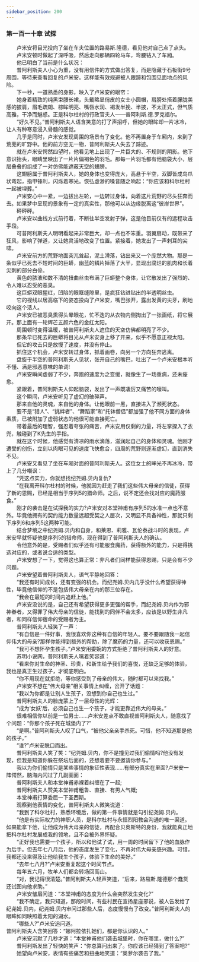 ```yaml
---
sidebar_position: 200
---
```

### 第一百一十章 试探  


　　卢米安将目光投向了坐在车夫位置的路易斯.隆德，看见他对自己点了点头。  
　　卢米安顿时做起了深呼吸，然后走向那辆四轮马车，弯腰钻入了车厢。  
　　他已明白了当前是什么状况：  
　　普阿利斯夫人小心为重，没有用信件的方式做出答复，而是隐藏于石板街9号周围，等待来查看回复的卢米安。这样能有效规避被人跟踪和包围见面地点的风险。  
　　下一秒，一道熟悉的身影，映入了卢米安的眼帘：  
　　她身着精致的纯黑束腰长裙，头戴略显俏皮的女士小圆帽，肩膀处搭着朦胧美感的披肩，眉毛疏朗、棕眸明亮、嘴唇水润、褐发半挽、半披，不太正式，但气质高雅，干净而魅惑。正是科尔杜村的行政官夫人——普阿利斯.德.罗克福尔。  
　　“好久不见。”普阿利斯夫人语含笑意的打了声招呼，但她的眼眸却一片冰冷，让人有种寒意浸入骨髓的感觉。  
　　几乎是同时，卢米安发现周围的场景有了变化。他不再置身于车厢内，来到了荒芜的旷野中。他的前方空无一物，普阿利斯夫人失去了踪迹。  
　　就在卢米安愕然四望时，他看见地上出现了一片巨大的、不规则的阴影。他下意识抬头，眼睛里映出了一片片偏褐色的羽毛。那每一片羽毛都有他脑袋大小，层层叠叠的组成了一对仿佛能遮蔽天空的翅膀。  
　　这翅膀属于普阿利斯夫人，她的身体也变得庞大，高悬于半空，双脚皆成鸟爪状弯起，指甲锋利，闪烁着寒光。恢弘虚渺的嗓音随之响起：“你应该和科尔杜村一起被埋葬。”  
　　卢米安心中一紧，一边拔出左轮，一边转过身体，向着这片荒野的尽头狂奔而去。如果梦中呈现的景象有一定的真实性，那他可以从边缘脱离这“彼岸世界”。  
　　砰砰砰。  
　　卢米安以曲线方式前行着，不断往半空发射子弹，这是他目前仅有的远程攻击手段。  
　　可普阿利斯夫人明明看起来非常巨大，却一点也不笨重。羽翼扇动，既带来了狂风，影响了弹道，又让她灵活地改变了位置。紧接着，她发出了一声刺耳的尖啸。  
　　卢米安前方的荒野地面突兀耸起，泥土滑落，钻出来又一个庞然大物。那是一条似乎已死去不短时间的巨蟒，幽蓝的鳞片掉落了大半，显现出腐烂的肌肉和长着尖刺的部分白骨。  
　　黄色的脓液和数不清的扭曲丝虫布满了巨蟒整个身体，让它散发出了强烈的、令人难以忍受的恶臭。  
　　这巨蟒双眼猩红，凹陷的眼眶缝隙里，是疯狂钻进钻出的半透明丝虫。  
　　它的视线以居高临下的姿态投向了卢米安，嘴巴张开，露出发黄的尖牙，刷地咬向这个活人。  
　　卢米安已被恶臭熏得头晕眼花，忙不迭的从衣物内侧掏出了一张画纸，将它展开。那上面有一轮辉芒五颜六色的金红太阳。  
　　周围顿时变得温暖，被普阿利斯夫人遮住的天空仿佛都明亮了不少。  
　　那条早已死去的巨蟒将目光从卢米安身上移了开来，似乎不愿意正视太阳。  
　　但它的攻击只是放慢了速度，并没有停止。  
　　抓住这个机会，卢米安转过身体，抓着画卷，向另一个方向狂奔逃离。  
　　盘旋于半空的普阿利斯夫人见状，张开自己的嘴巴，吐出了一个卢米安根本听不懂、满是邪恶意味的单词!  
　　卢米安瞬间虚弱了不少，奔跑的速度为之变缓，就像生了一场重病，还未痊愈。  
　　紧跟着，普阿利斯夫人仰起脑袋，发出了一声既凄厉又痛苦的嚎叫。  
　　这个瞬间，卢米安听见了虚幻的破碎声。  
　　那来自他的灵魂，来自他的身体。让他眼前一黑，直接进入了濒死状态。  
　　要不是“猎人”、“挑衅者”、“舞蹈家”和“托钵僧侣”都加强了他不同方面的身体素质，已被附加了虚弱状态的他很可能直接死亡。  
　　带着最后的理智，强忍着夸张的痛苦，卢米安用仅剩的力量，将左掌探入了衣兜，触碰到了K先生的手指。  
　　就在这个时候，他感觉有清凉的雨水滴落，滋润起自己的身体和灵魂。他刚才遭受的创伤，立刻以肉眼可见的速度飞快愈合，四周的荒野则逐渐虚幻，直到消失不见。  
　　卢米安又看见了坐在车厢对面的普阿利斯夫人。这位女士的眸光不再冰冷，带上了几分嘲讽：  
　　“凭这点实力，你就想找纪尧姆.贝内复仇?  
　　“在我离开科尔杜村的时候，他就因为赶走了我们这些伟大母亲的信徒，获得了新的恩赐，已经是相当于序列5的猎命师。之后，说不定还会找对应的魔药服食。”  
　　刚才的袭击是在试探我的实力?卢米安对本堂神甫有序列5的水准一点也不意外。毕竟他拥有的契约能力数量远超受契之人层次，又明显不具备神性，那就只剩下序列6和序列5这两种可能。  
　　结合梦境之中纪尧姆.贝内和自身，和莱恩、莉雅、瓦伦泰战斗时的表现，卢米安早就怀疑他是序列5的猎命师，现在得到了普阿利斯夫人的确认。  
　　令他意外的是，受赐者们似乎还有可能服食魔药，获得额外的能力，只是得挑选对应的，或者说合适的类型。  
　　卢米安想了一下，觉得这也算正常：非凡者们同样能获得恩赐，只是会有不少问题。  
　　卢米安望着普阿利斯夫人，语气平静地回答：  
　　“我还有时间成长，还有变强的机会。而纪尧姆.贝内几乎没什么希望获得神性，毕竟他信仰的不是包括伟大母亲在内的那三位存在。  
　　“我会在最短的时间内追赶上他。”  
　　卢米安没说的是，自己还有希望获得更多更强的帮手，而纪尧姆.贝内作为邪神眷者，又得罪了伟大母亲的信徒，能找到的同伴不会太多，应该是以野生非凡者，和同样信仰宿命的受赐者为主。  
　　普阿利斯夫人轻笑了一声：  
　　“有自信是一件好事，我很喜欢你这种有自信的年轻人。要不要跟随我一起信仰伟大的母亲?那样你能得到额外的帮助，除了魔药的力量，还可以收获恩赐。”  
　　“我可不想怀孕生孩子。”卢米安用委婉的方式拒绝了普阿利斯夫人的好意。  
　　苏明小说网，普阿利斯夫人噙着笑容道：  
　　“看来你对生命的神圣、珍贵，和新生给予我们的喜悦，还缺乏足够的体验，我也是真正生过孩子，才彻底明白。  
　　“你不用现在就拒绝，等你感受到了母亲的伟大，随时都可以来找我。”  
　　卢米安不想在“伟大母亲”相关事情上纠缠，岔开了话题：  
　　“我以为你都是让别人生孩子，没想到你自己也生过。”  
　　普阿利斯夫人的脸庞蒙上了一层母性的光辉：  
　　“成为‘女妖’后，必须自己也生一个孩子，才能更靠近伟大的母亲。”  
　　很难相信你以前是一位男士……卢米安差点不敢直视普阿利斯夫人，随意找了个问题：“你那个孩子死在城堡内了?”  
　　“是啊。”普阿利斯夫人叹了口气，“被他父亲亲手杀死。可惜，他不知道那是他的孩子。”  
　　“谁?”卢米安脱口而出。  
　　普阿利斯夫人笑了笑：“纪尧姆.贝内，你不是撞见过我们偷情吗?他没有发现，但我是知道你躲在祭坛后面的，还想着要不要邀请你参与。”  
　　我以为你们偷情只是某些事情的象征性表现……有部分真实在里面?卢米安一阵愕然，脑海内闪过了几副画面：  
　　普阿利斯夫人和本堂神甫赤裸着纠缠在了一起;  
　　普阿利斯夫人赞美本堂神甫粗鲁、直接、有男人气概;  
　　本堂神甫打算委屈一下圣西斯。  
　　观察到他表情的变化，普阿利斯夫人微笑说道：  
　　“我到了科尔杜村，熟悉环境后，做的第一件事情就是勾引纪尧姆.贝内。  
　　“他是有实际权力的神职人员，是科尔杜村与永恒烈阳教会沟通的唯一渠道。如果能拿下他，让他成为伟大母亲的信徒，再配合贝奥斯特的身份，我就能真正地把科尔杜村发展成我的领地，且不会被外界怀疑。  
　　“正好我也需要一个孩子，所以和他试了试，用一周的时间留下了他的血脉作为后手。但去年七八月后，他的态度发生了变化，不再对伟大母亲感兴趣。可惜，我都还没来得及让他给我生个孩子，体验下生命的美好。”  
　　“去年七八月?”卢米安重复起这个时间节点。  
　　每年五六月，牧羊人们都会转场回高山。  
　　“对，我记得很清楚。”普阿利斯夫人轻声笑道，“后来，路易斯.隆德那个蠢货还试图向他求助。”  
　　卢米安皱眉问道：“本堂神甫的态度为什么会突然发生变化?”  
　　“我不确定，我只知道，那段时间，有些村民在宣扬星座邪说，被人告发给了纪尧姆.贝内，纪尧姆.贝内审问过那些人后，态度慢慢有了改变。”普阿利斯夫人的眼眸如同映照着太阳的湖水。  
　　“哪些人?”卢米安追问道。  
普阿利斯夫人含笑回答：“娜阿拉依扎她们，都是你认识的人。”  
　　卢米安沉默了几秒才道：“本堂神甫他们袭击城堡时，你在哪里，做什么?”  
　　普阿利斯发出了轻快的笑声：“你总算问出来了。你应该已经猜到了答案吧?”  
　　她望向卢米安，表情有些痛苦和扭曲地笑道：“奥萝尔袭击了我。”  

